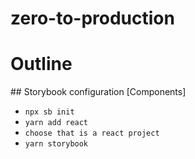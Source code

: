 # zero-to-production

# Outline
## Storybook configuration [Components]
- `npx sb init`
- `yarn add react`
- `choose that is a react project`
- `yarn storybook`